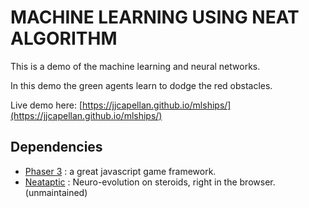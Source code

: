 # MACHINE LEARNING USING NEAT ALGORITHM
This is a demo of the machine learning and neural networks.  

In this demo the green agents learn to dodge the red obstacles.

Live demo here: [https://jjcapellan.github.io/mlships/](https://jjcapellan.github.io/mlships/)  
## Dependencies
* [Phaser 3](https://phaser.io/) : a great javascript game framework.
* [Neataptic](https://wagenaartje.github.io/neataptic/) : Neuro-evolution on steroids, right in the browser. (unmaintained)